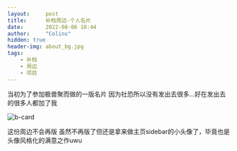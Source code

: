 ```yaml
---
layout:     post
title:      补档周边-个人名片
date:       2022-08-06 18:44
author:     "Colins"
hidden: true
header-img: about_bg.jpg
tags: 
    - 补档 
    - 周边 
    - 项目 
---
```


当初为了参加极兽聚而做的一版名片
因为社恐所以没有发出去很多...好在发出去的很多人都加了我

![b-card](/img/projects/shrine/bcard_compressed.jpg)

这份周边不会再版
虽然不再版了但还是拿来做主页sidebar的小头像了，毕竟也是头像风格化的满意之作uwu